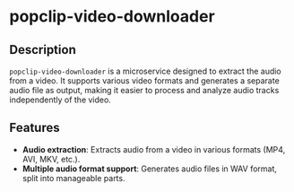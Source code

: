 # popclip-video-downloader

## Description

`popclip-video-downloader` is a microservice designed to extract the audio from a video. It supports various video formats and generates a separate audio file as output, making it easier to process and analyze audio tracks independently of the video.

## Features

- **Audio extraction**: Extracts audio from a video in various formats (MP4, AVI, MKV, etc.).
- **Multiple audio format support**: Generates audio files in WAV format, split into manageable parts.